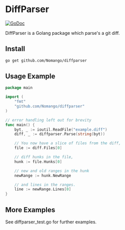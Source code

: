 DiffParser
===========
[![GoDoc](https://img.shields.io/badge/godoc-reference-blue.svg)](https://godoc.org/github.com/Nomango/diffparser)

DiffParser is a Golang package which parse's a git diff.

Install
-------

```sh
go get github.com/Nomango/diffparser
```

Usage Example
-------------

```go
package main

import (
	"fmt"
	"github.com/Nomango/diffparser"
)

// error handling left out for brevity
func main() {
	byt, _ := ioutil.ReadFile("example.diff")
	diff, _ := diffparser.Parse(string(byt))

	// You now have a slice of files from the diff,
	file := diff.Files[0]

	// diff hunks in the file,
	hunk := file.Hunks[0]

	// new and old ranges in the hunk
	newRange := hunk.NewRange

	// and lines in the ranges.
	line := newRange.Lines[0]
}
```

More Examples
-------------

See diffparser_test.go for further examples.
